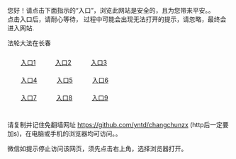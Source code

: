 您好！请点击下面指示的“入口”，浏览此网站是安全的，且为您带来平安。。 <br/>
点击入口后，请耐心等待， 过程中可能会出现无法打开的提示，请忽略，最终会进入网站. </br>

法轮大法在长春<br/>
<div style="padding:10px"><a style="margin:20px" target="_blank" href="https://d9qaml5gk13pt.cloudfront.net/2Qpsp?xfmwx" id="ccLink1" rel="nofollow">入口1</a> <a target="_blank" style="margin:20px" href="https://d10hhf2jnf4wte.cloudfront.net/2Qpsp?oqgnhspd" id="ccLink2" rel="nofollow">入口2</a> <a style="margin:20px" target="_blank" href="https://d3kdtr93rxx8dx.cloudfront.net/2Qpsp?zqkrlw" id="ccLink3" rel="nofollow">入口3</a></div>

<div style="padding:10px" ><a style="margin:20px" target="_blank" href="https://d9qaml5gk13pt.cloudfront.net/2Qpsp?xfmwx" id="ccLink4" rel="nofollow">入口4</a> <a style="margin:20px" href="https://d10hhf2jnf4wte.cloudfront.net/2Qpsp?oqgnhspd" target="_blank" id="ccLink5" rel="nofollow">入口5</a> <a style="margin:20px" href="https://d3kdtr93rxx8dx.cloudfront.net/2Qpsp?zqkrlw" target="_blank" id="ccLink6" rel="nofollow">入口6</a></div>

<div style="padding:10px"><a style="margin:20px" target="_blank" href="https://d9qaml5gk13pt.cloudfront.net/2Qpsp?xfmwx" id="ccLink7" rel="nofollow">入口7</a> <a style="margin:20px" href="https://d10hhf2jnf4wte.cloudfront.net/2Qpsp?oqgnhspd" target="_blank" id="ccLink8" rel="nofollow">入口8</a> <a style="margin:20px" target="_blank" href="https://d3kdtr93rxx8dx.cloudfront.net/2Qpsp?zqkrlw" id="ccLink9" rel="nofollow">入口9</a></div>

<br/>



请复制并记住免翻墙网址 https://github.com/yntd/changchunzx (http后一定要加s)，在电脑或手机的浏览器均可访问。。<br/>

微信如提示停止访问该网页，须先点击右上角，选择浏览器打开。

